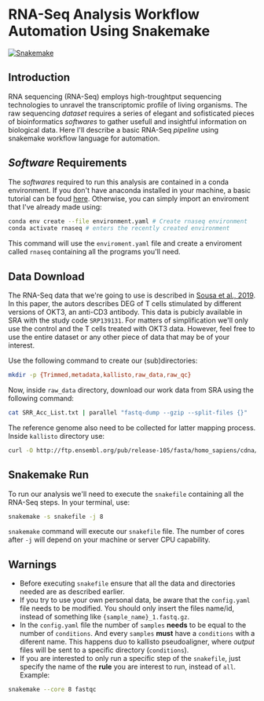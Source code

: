 # RNA-Seq Analysis Workflow Automation Using Snakemake
[![Snakemake](https://img.shields.io/badge/snakemake-≥6.1.0-brightgreen.svg)](https://snakemake.github.io)
## Introduction
RNA sequencing (RNA-Seq) employs high-troughtput sequencing technologies to unravel the transcriptomic profile of living organisms. The raw sequencing *dataset* requires a series of elegant and sofisticated pieces of bioinformatics *softwares* to gather usefull and insightful information on biological data. Here I'll describe a basic RNA-Seq *pipeline* using snakemake workflow language for automation.
## *Software* Requirements 
The *softwares* required to run this analysis are contained in a conda environment. If you don't have anaconda installed in your machine, a basic tutorial can be foud [here](https://www.digitalocean.com/community/tutorials/how-to-install-the-anaconda-python-distribution-on-ubuntu-20-04). Otherwise, you can simply import an enviroment that I've already made using:
```sh
conda env create --file environment.yaml # Create rnaseq environment
conda activate rnaseq # enters the recently created environment
```
This command will use the ```enviroment.yaml``` file and create a enviroment called ```rnaseq``` containing all the programs you'll need. 

## Data Download 
The RNA-Seq data that we're going to use is described in [Sousa et al., 2019](https://bmcgenomics.biomedcentral.com/articles/10.1186/s12864-019-5967-8). In this paper, the autors describes DEG of T cells stimulated by different versions of OKT3, an anti-CD3 antibody. This data is pubicly available in SRA with the study code ```SRP139131```. For matters of simplification we'll only use the control and the T cells treated with OKT3 data. However, feel free to use the entire dataset or any other piece of data that may be of your interest.

Use the following command to create our (sub)directories: 
```sh
mkdir -p {Trimmed,metadata,kallisto,raw_data,raw_qc}
```
Now, inside ```raw_data``` directory, download our work data from SRA using the following command:
```sh
cat SRR_Acc_List.txt | parallel "fastq-dump --gzip --split-files {}"
```
The reference genome also need to be collected for latter mapping process. Inside ```kallisto``` directory use:
```sh
curl -O http://ftp.ensembl.org/pub/release-105/fasta/homo_sapiens/cdna/Homo_sapiens.GRCh38.cdna.all.fa.gz && gunzip *.gz
```
## Snakemake Run
To run our analysis we'll need to execute the ```snakefile``` containing all the RNA-Seq steps. In your terminal, use:
```sh
snakemake -s snakefile -j 8
```
```snakemake``` command will execute our ```snakefile``` file. The number of cores after ```-j``` will depend on your machine or server CPU capability. 
## Warnings 
- Before executing ```snakefile``` ensure that all the data and directories needed are as described earlier.
- If you try to use your own personal data, be aware that the ```config.yaml``` file needs to be modified. You should only insert the files name/id, instead of something like ```{sample_name}_1.fastq.gz```. 
- In the ```config.yaml``` file the number of ```samples``` **needs** to be equal to the number of ```conditions```. And every ```samples``` **must** have a ```conditions``` with a diferent name. This happens duo to kallisto pseudoaligner, where *output* files will be sent to a specific directory (```conditions```). 
- If you are interested to only run a specific step of the ```snakefile```, just specify the name of the **rule** you are interest to run, instead of ```all```. Example:
 ```sh
snakemake --core 8 fastqc
```
